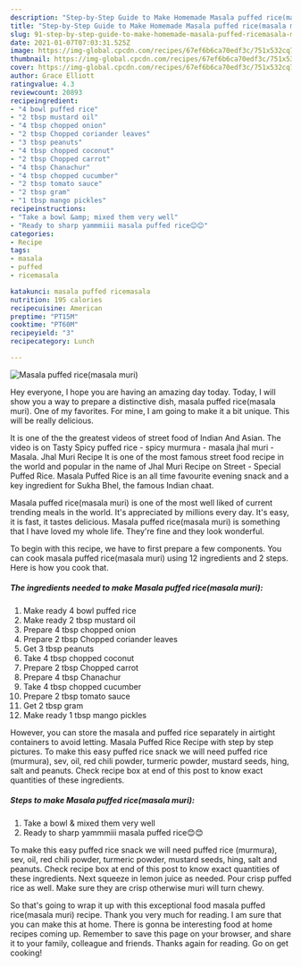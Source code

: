 ```yaml
---
description: "Step-by-Step Guide to Make Homemade Masala puffed rice(masala muri)"
title: "Step-by-Step Guide to Make Homemade Masala puffed rice(masala muri)"
slug: 91-step-by-step-guide-to-make-homemade-masala-puffed-ricemasala-muri
date: 2021-01-07T07:03:31.525Z
image: https://img-global.cpcdn.com/recipes/67ef6b6ca70edf3c/751x532cq70/masala-puffed-ricemasala-muri-recipe-main-photo.jpg
thumbnail: https://img-global.cpcdn.com/recipes/67ef6b6ca70edf3c/751x532cq70/masala-puffed-ricemasala-muri-recipe-main-photo.jpg
cover: https://img-global.cpcdn.com/recipes/67ef6b6ca70edf3c/751x532cq70/masala-puffed-ricemasala-muri-recipe-main-photo.jpg
author: Grace Elliott
ratingvalue: 4.3
reviewcount: 20893
recipeingredient:
- "4 bowl puffed rice"
- "2 tbsp mustard oil"
- "4 tbsp chopped onion"
- "2 tbsp Chopped coriander leaves"
- "3 tbsp peanuts"
- "4 tbsp chopped coconut"
- "2 tbsp Chopped carrot"
- "4 tbsp Chanachur"
- "4 tbsp chopped cucumber"
- "2 tbsp tomato sauce"
- "2 tbsp gram"
- "1 tbsp mango pickles"
recipeinstructions:
- "Take a bowl &amp; mixed them very well"
- "Ready to sharp yammmiii masala puffed rice😊😊"
categories:
- Recipe
tags:
- masala
- puffed
- ricemasala

katakunci: masala puffed ricemasala 
nutrition: 195 calories
recipecuisine: American
preptime: "PT15M"
cooktime: "PT60M"
recipeyield: "3"
recipecategory: Lunch

---
```



![Masala puffed rice(masala muri)](https://img-global.cpcdn.com/recipes/67ef6b6ca70edf3c/751x532cq70/masala-puffed-ricemasala-muri-recipe-main-photo.jpg)

Hey everyone, I hope you are having an amazing day today. Today, I will show you a way to prepare a distinctive dish, masala puffed rice(masala muri). One of my favorites. For mine, I am going to make it a bit unique. This will be really delicious.

It is one of the the greatest videos of street food of Indian And Asian. The video is on Tasty Spicy puffed rice - spicy murmura - masala jhal muri - Masala. Jhal Muri Recipe It is one of the most famous street food recipe in the world and popular in the name of Jhal Muri Recipe on Street - Special Puffed Rice. Masala Puffed Rice is an all time favourite evening snack and a key ingredient for Sukha Bhel, the famous Indian chaat.

Masala puffed rice(masala muri) is one of the most well liked of current trending meals in the world. It's appreciated by millions every day. It's easy, it is fast, it tastes delicious. Masala puffed rice(masala muri) is something that I have loved my whole life. They're fine and they look wonderful.


To begin with this recipe, we have to first prepare a few components. You can cook masala puffed rice(masala muri) using 12 ingredients and 2 steps. Here is how you cook that.

<!--inarticleads1-->

##### The ingredients needed to make Masala puffed rice(masala muri):

1. Make ready 4 bowl puffed rice
1. Make ready 2 tbsp mustard oil
1. Prepare 4 tbsp chopped onion
1. Prepare 2 tbsp Chopped coriander leaves
1. Get 3 tbsp peanuts
1. Take 4 tbsp chopped coconut
1. Prepare 2 tbsp Chopped carrot
1. Prepare 4 tbsp Chanachur
1. Take 4 tbsp chopped cucumber
1. Prepare 2 tbsp tomato sauce
1. Get 2 tbsp gram
1. Make ready 1 tbsp mango pickles


However, you can store the masala and puffed rice separately in airtight containers to avoid letting. Masala Puffed Rice Recipe with step by step pictures. To make this easy puffed rice snack we will need puffed rice (murmura), sev, oil, red chili powder, turmeric powder, mustard seeds, hing, salt and peanuts. Check recipe box at end of this post to know exact quantities of these ingredients. 

<!--inarticleads2-->

##### Steps to make Masala puffed rice(masala muri):

1. Take a bowl &amp; mixed them very well
1. Ready to sharp yammmiii masala puffed rice😊😊


To make this easy puffed rice snack we will need puffed rice (murmura), sev, oil, red chili powder, turmeric powder, mustard seeds, hing, salt and peanuts. Check recipe box at end of this post to know exact quantities of these ingredients. Next squeeze in lemon juice as needed. Pour crisp puffed rice as well. Make sure they are crisp otherwise muri will turn chewy. 

So that's going to wrap it up with this exceptional food masala puffed rice(masala muri) recipe. Thank you very much for reading. I am sure that you can make this at home. There is gonna be interesting food at home recipes coming up. Remember to save this page on your browser, and share it to your family, colleague and friends. Thanks again for reading. Go on get cooking!
